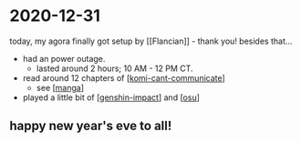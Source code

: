# 2020-12-31

today, my agora finally got setup by [[Flancian]] - thank you! besides that...

- had an power outage.
  - lasted around 2 hours; 10 AM - 12 PM CT.
- read around 12 chapters of [[komi-cant-communicate]]
  - see [[manga]]
- played a little bit of [[genshin-impact]] and [[osu]]

## happy new year's eve to all!

[//begin]: # "Autogenerated link references for markdown compatibility"
[komi-cant-communicate]: komi-cant-communicate.md "komi-cant-communicate"
[manga]: manga.md "manga"
[genshin-impact]: genshin-impact.md "genshin-impact"
[osu]: osu.md "osu"
[//end]: # "Autogenerated link references"